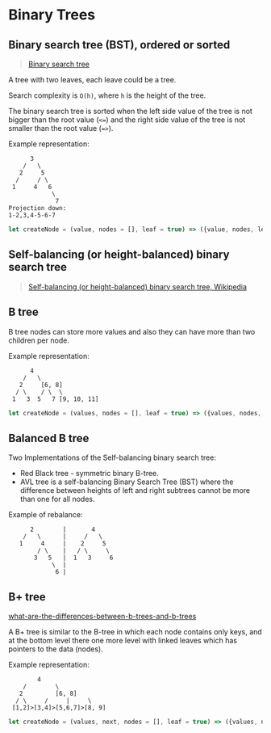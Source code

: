 # Binary Trees

## Binary search tree (BST), ordered or sorted

> [Binary search tree](https://en.wikipedia.org/wiki/Binary_search_tree)

A tree with two leaves, each leave could be a tree.

Search complexity is `O(h)`, where `h` is the height of the tree.

The binary search tree is sorted when the left side value of the tree is not bigger than the root value (`<=`) and the right side value of the tree is not smaller than the root value (`=>`).

Example representation:

```text
      3
    /   \
   2     5
  /     / \
 1     4   6
            \
             7
Projection down:
1-2,3,4-5-6-7
```

```javascript
let createNode = (value, nodes = [], leaf = true) => ({value, nodes, leaf});
```

## Self-balancing (or height-balanced) binary search tree

> [Self-balancing (or height-balanced) binary search tree, Wikipedia](https://en.wikipedia.org/wiki/Self-balancing_binary_search_tree)

## B tree

B tree nodes can store more values and also they can have more than two children per node.

Example representation:

```text
      4
    /   \
   2     [6, 8]
  / \    / \  \
 1   3  5   7 [9, 10, 11]
```

```javascript
let createNode = (values, nodes = [], leaf = true) => ({values, nodes, leaf});
```

## Balanced B tree

Two Implementations of the Self-balancing binary search tree:

- Red Black tree - symmetric binary B-tree.
- AVL tree is a self-balancing Binary Search Tree (BST) where the difference between heights of left and right subtrees cannot be more than one for all nodes.

Example of rebalance:

```text
      2        |       4
    /   \      |     /   \
   1     4     |    2     5
        / \    |   / \     \
       3   5   |  1   3     6
            \  |
             6 |
```

## B+ tree

[what-are-the-differences-between-b-trees-and-b-trees](https://stackoverflow.com/questions/870218/what-are-the-differences-between-b-trees-and-b-trees)

A B+ tree is similar to the B-tree in which each node contains only keys, and at the bottom level there one more level with linked leaves which has pointers to the data (nodes).

Example representation:

```text
        4
    /        \
   2         [6, 8]
  / \     /     |     \
 [1,2]>[3,4]>[5,6,7]>[8, 9]
```

```javascript
let createNode = (values, next, nodes = [], leaf = true) => ({values, next, nodes, leaf});
```
